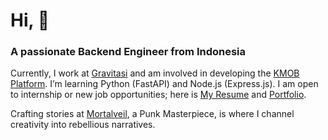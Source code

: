 # Hi, 👋
### A passionate Backend Engineer from Indonesia

Currently, I work at [Gravitasi](https://www.gravitasi.co.id) and am involved in developing the [KMOB Platform](https://www.gravitasi.co.id/portfolio/kmob-pemda-depok/). I’m learning Python (FastAPI) and Node.js (Express.js). I am open to internship or new job opportunities; here is [My Resume](https://rivannurdin.github.io/resume.pdf) and [Portfolio](https://rivannurdin.github.io). 

Crafting stories at [Mortalveil](https://www.instagram.com/mortalveil.art), a Punk Masterpiece, is where I channel creativity into rebellious narratives.

